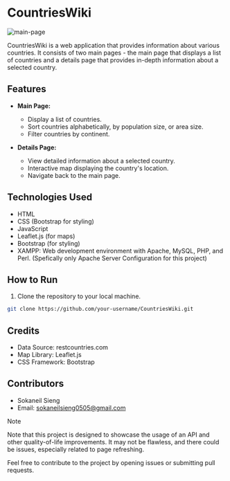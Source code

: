 # CountriesWiki

![main-page](https://github.com/Sokaneil/CountriesWiki-/assets/122446013/674e6a2c-cd6b-453a-a606-477dc74cd3a3)


CountriesWiki is a web application that provides information about various countries. It consists of two main pages - the main page that displays a list of countries and a details page that provides in-depth information about a selected country.

## Features

- **Main Page:**
  - Display a list of countries.
  - Sort countries alphabetically, by population size, or area size.
  - Filter countries by continent.

- **Details Page:**
  - View detailed information about a selected country.
  - Interactive map displaying the country's location.
  - Navigate back to the main page.

## Technologies Used

- HTML
- CSS (Bootstrap for styling)
- JavaScript
- Leaflet.js (for maps)
- Bootstrap (for styling)
- XAMPP: Web development environment with Apache, MySQL, PHP, and Perl. (Spefically only Apache Server Configuration for this project)

## How to Run

1. Clone the repository to your local machine.

```bash
git clone https://github.com/your-username/CountriesWiki.git
```

## Credits

- Data Source: restcountries.com
- Map Library: Leaflet.js
- CSS Framework: Bootstrap

## Contributors

- Sokaneil Sieng
- Email: sokaneilsieng0505@gmail.com

Note

Note that this project is designed to showcase the usage of an API and other quality-of-life improvements. It may not be flawless, and there could be issues, especially related to page refreshing.

Feel free to contribute to the project by opening issues or submitting pull requests.
